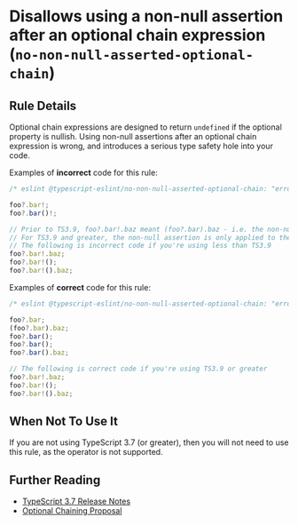 # Disallows using a non-null assertion after an optional chain expression (`no-non-null-asserted-optional-chain`)

## Rule Details

Optional chain expressions are designed to return `undefined` if the optional property is nullish.
Using non-null assertions after an optional chain expression is wrong, and introduces a serious type safety hole into your code.



Examples of **incorrect** code for this rule:

```ts
/* eslint @typescript-eslint/no-non-null-asserted-optional-chain: "error" */

foo?.bar!;
foo?.bar()!;

// Prior to TS3.9, foo?.bar!.baz meant (foo?.bar).baz - i.e. the non-null assertion is applied to the entire chain so far.
// For TS3.9 and greater, the non-null assertion is only applied to the property itself, so it's safe.
// The following is incorrect code if you're using less than TS3.9
foo?.bar!.baz;
foo?.bar!();
foo?.bar!().baz;
```

Examples of **correct** code for this rule:

```ts
/* eslint @typescript-eslint/no-non-null-asserted-optional-chain: "error" */

foo?.bar;
(foo?.bar).baz;
foo?.bar();
foo?.bar();
foo?.bar().baz;

// The following is correct code if you're using TS3.9 or greater
foo?.bar!.baz;
foo?.bar!();
foo?.bar!().baz;
```

## When Not To Use It

If you are not using TypeScript 3.7 (or greater), then you will not need to use this rule, as the operator is not supported.

## Further Reading

- [TypeScript 3.7 Release Notes](https://www.typescriptlang.org/docs/handbook/release-notes/typescript-3-7.html)
- [Optional Chaining Proposal](https://github.com/tc39/proposal-optional-chaining/)
